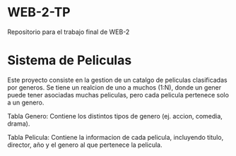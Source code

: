 # WEB-2-TP
Repositorio para el trabajo final de WEB-2

# Sistema de Peliculas

Este proyecto consiste en la gestion de un catalgo de peliculas clasificadas por generos. Se tiene un realcion de uno a muchos (1:N), donde un gener puede tener asociadas muchas peliculas, pero cada pelicula pertenece solo a un genero.

Tabla Genero:
Contiene los distintos tipos de genero (ej. accion, comedia, drama).

Tabla Pelicula:
Contiene la informacion de cada pelicula, incluyendo titulo, director, año y el genero al que pertenece la pelicula.
